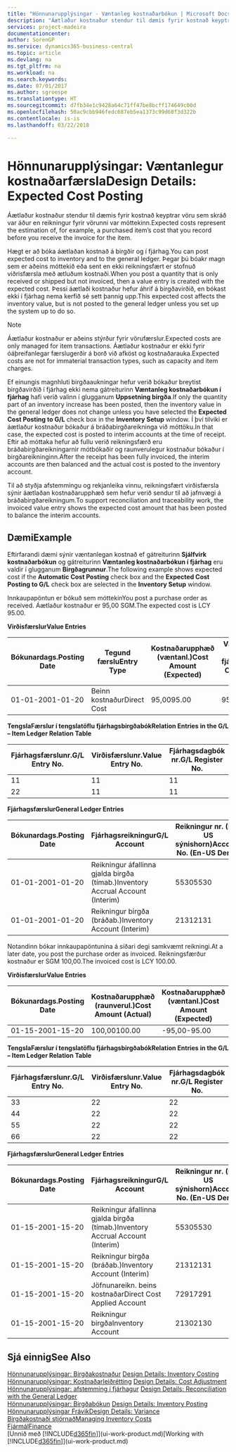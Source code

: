 ```yaml
---
title: "Hönnunarupplýsingar - Væntanleg kostnaðarbókun | Microsoft Docs"
description: "Áætlaður kostnaður stendur til dæmis fyrir kostnað keyptrar vöru sem skráð var áður en reikningur fyrir vörunni var móttekinn."
services: project-madeira
documentationcenter: 
author: SorenGP
ms.service: dynamics365-business-central
ms.topic: article
ms.devlang: na
ms.tgt_pltfrm: na
ms.workload: na
ms.search.keywords: 
ms.date: 07/01/2017
ms.author: sgroespe
ms.translationtype: HT
ms.sourcegitcommit: d7fb34e1c9428a64c71ff47be8bcff174649c00d
ms.openlocfilehash: 50ac9cbb946fedc687eb5ea1373c99d68f3d322b
ms.contentlocale: is-is
ms.lasthandoff: 03/22/2018

---
```

# <a name="design-details-expected-cost-posting"></a><span data-ttu-id="f248a-103">Hönnunarupplýsingar: Væntanlegur kostnaðarfærsla</span><span class="sxs-lookup"><span data-stu-id="f248a-103">Design Details: Expected Cost Posting</span></span>
<span data-ttu-id="f248a-104">Áætlaður kostnaður stendur til dæmis fyrir kostnað keyptrar vöru sem skráð var áður en reikningur fyrir vörunni var móttekinn.</span><span class="sxs-lookup"><span data-stu-id="f248a-104">Expected costs represent the estimation of, for example, a purchased item’s cost that you record before you receive the invoice for the item.</span></span>  

 <span data-ttu-id="f248a-105">Hægt er að bóka áætlaðan kostnað á birgðir og í fjárhag.</span><span class="sxs-lookup"><span data-stu-id="f248a-105">You can post expected cost to inventory and to the general ledger.</span></span> <span data-ttu-id="f248a-106">Þegar þú bóakr magn sem er aðeins móttekið eða sent en ekki reikningsfært er stofnuð viðrisfærsla með ætluðum kostnaði.</span><span class="sxs-lookup"><span data-stu-id="f248a-106">When you post a quantity that is only received or shipped but not invoiced, then a value entry is created with the expected cost.</span></span> <span data-ttu-id="f248a-107">Þessi áætlaði kostnaður hefur áhrif á birgðavirðið, en bókast ekki í fjárhag nema kerfið sé sett þannig upp.</span><span class="sxs-lookup"><span data-stu-id="f248a-107">This expected cost affects the inventory value, but is not posted to the general ledger unless you set up the system up to do so.</span></span>  

> [!NOTE]  
>  <span data-ttu-id="f248a-108">Áætlaður kostnaður er aðeins stýrður fyrir vörufærslur.</span><span class="sxs-lookup"><span data-stu-id="f248a-108">Expected costs are only managed for item transactions.</span></span> <span data-ttu-id="f248a-109">Áætlaður kostnaður er ekki fyrir óáþreifanlegar færslugerðir á borð við afköst og kostnaðarauka.</span><span class="sxs-lookup"><span data-stu-id="f248a-109">Expected costs are not for immaterial transaction types, such as capacity and item charges.</span></span>  

 <span data-ttu-id="f248a-110">Ef einungis magnhluti birgðaaukningar hefur verið bókaður breytist birgðavirðið í fjárhag ekki nema gátreiturinn **Væntanleg kostnaðarbókun í fjárhag** hafi verið valinn í glugganum **Uppsetning birgða**.</span><span class="sxs-lookup"><span data-stu-id="f248a-110">If only the quantity part of an inventory increase has been posted, then the inventory value in the general ledger does not change unless you have selected the **Expected Cost Posting to G/L** check box in the **Inventory Setup** window.</span></span> <span data-ttu-id="f248a-111">Í því tilviki er áætlaður kostnaður bókaður á bráðabirgðareikninga við móttöku.</span><span class="sxs-lookup"><span data-stu-id="f248a-111">In that case, the expected cost is posted to interim accounts at the time of receipt.</span></span> <span data-ttu-id="f248a-112">Eftir að móttaka hefur að fullu verið reikningsfærð eru bráðabirgðareikningarnir mótbókaðir og raunverulegur kostnaður bókaður í birgðareikninginn.</span><span class="sxs-lookup"><span data-stu-id="f248a-112">After the receipt has been fully invoiced, the interim accounts are then balanced and the actual cost is posted to the inventory account.</span></span>  

 <span data-ttu-id="f248a-113">Til að styðja afstemmingu og rekjanleika vinnu, reikningsfært virðisfærsla sýnir áætlaðan kostnaðarupphæð sem hefur verið sendur til að jafnvægi á bráðabirgðareikningum.</span><span class="sxs-lookup"><span data-stu-id="f248a-113">To support reconciliation and traceability work, the invoiced value entry shows the expected cost amount that has been posted to balance the interim accounts.</span></span>  

## <a name="example"></a><span data-ttu-id="f248a-114">Dæmi</span><span class="sxs-lookup"><span data-stu-id="f248a-114">Example</span></span>  
 <span data-ttu-id="f248a-115">Eftirfarandi dæmi sýnir væntanlegan kostnað ef gátreiturinn **Sjálfvirk kostnaðarbókun** og gátreiturinn **Væntanleg kostnaðarbókun í fjárhag** eru valdir í glugganum **Birgðagrunnur**.</span><span class="sxs-lookup"><span data-stu-id="f248a-115">The following example shows expected cost if the **Automatic Cost Posting** check box and the **Expected Cost Posting to G/L** check box are selected in the **Inventory Setup** window.</span></span>  

 <span data-ttu-id="f248a-116">Innkaupapöntun er bókuð sem móttekin</span><span class="sxs-lookup"><span data-stu-id="f248a-116">You post a purchase order as received.</span></span> <span data-ttu-id="f248a-117">Áætlaður kostnaður er 95,00 SGM.</span><span class="sxs-lookup"><span data-stu-id="f248a-117">The expected cost is LCY 95.00.</span></span>  

 <span data-ttu-id="f248a-118">**Virðisfærslur**</span><span class="sxs-lookup"><span data-stu-id="f248a-118">**Value Entries**</span></span>  

|<span data-ttu-id="f248a-119">Bókunardags.</span><span class="sxs-lookup"><span data-stu-id="f248a-119">Posting Date</span></span>|<span data-ttu-id="f248a-120">Tegund færslu</span><span class="sxs-lookup"><span data-stu-id="f248a-120">Entry Type</span></span>|<span data-ttu-id="f248a-121">Kostnaðarupphæð (væntanl.)</span><span class="sxs-lookup"><span data-stu-id="f248a-121">Cost Amount (Expected)</span></span>|<span data-ttu-id="f248a-122">Væntanl. kostn. bók. í fjárhag</span><span class="sxs-lookup"><span data-stu-id="f248a-122">Expected Cost Posted to G/L</span></span>|<span data-ttu-id="f248a-123">Væntanl. kostnaður</span><span class="sxs-lookup"><span data-stu-id="f248a-123">Expected Cost</span></span>|<span data-ttu-id="f248a-124">Birgðafærslunr.</span><span class="sxs-lookup"><span data-stu-id="f248a-124">Item Ledger Entry No.</span></span>|<span data-ttu-id="f248a-125">Færslunr.</span><span class="sxs-lookup"><span data-stu-id="f248a-125">Entry No.</span></span>|  
|------------------|----------------|------------------------------|----------------------------------|-------------------|---------------------------|---------------|  
|<span data-ttu-id="f248a-126">01-01-20</span><span class="sxs-lookup"><span data-stu-id="f248a-126">01-01-20</span></span>|<span data-ttu-id="f248a-127">Beinn kostnaður</span><span class="sxs-lookup"><span data-stu-id="f248a-127">Direct Cost</span></span>|<span data-ttu-id="f248a-128">95,00</span><span class="sxs-lookup"><span data-stu-id="f248a-128">95.00</span></span>|<span data-ttu-id="f248a-129">95,00</span><span class="sxs-lookup"><span data-stu-id="f248a-129">95.00</span></span>|<span data-ttu-id="f248a-130">Já</span><span class="sxs-lookup"><span data-stu-id="f248a-130">Yes</span></span>|<span data-ttu-id="f248a-131">1</span><span class="sxs-lookup"><span data-stu-id="f248a-131">1</span></span>|<span data-ttu-id="f248a-132">1</span><span class="sxs-lookup"><span data-stu-id="f248a-132">1</span></span>|  

 <span data-ttu-id="f248a-133">**TengslaFærslur í  tengslatöflu fjárhagsbirgðabók**</span><span class="sxs-lookup"><span data-stu-id="f248a-133">**Relation Entries in the G/L – Item Ledger Relation Table**</span></span>  

|<span data-ttu-id="f248a-134">Fjárhagsfærslunr.</span><span class="sxs-lookup"><span data-stu-id="f248a-134">G/L Entry No.</span></span>|<span data-ttu-id="f248a-135">Virðisfærslunr.</span><span class="sxs-lookup"><span data-stu-id="f248a-135">Value Entry No.</span></span>|<span data-ttu-id="f248a-136">Fjárhagsdagbók nr.</span><span class="sxs-lookup"><span data-stu-id="f248a-136">G/L Register No.</span></span>|  
|--------------------|---------------------|-----------------------|  
|<span data-ttu-id="f248a-137">1</span><span class="sxs-lookup"><span data-stu-id="f248a-137">1</span></span>|<span data-ttu-id="f248a-138">1</span><span class="sxs-lookup"><span data-stu-id="f248a-138">1</span></span>|<span data-ttu-id="f248a-139">1</span><span class="sxs-lookup"><span data-stu-id="f248a-139">1</span></span>|  
|<span data-ttu-id="f248a-140">2</span><span class="sxs-lookup"><span data-stu-id="f248a-140">2</span></span>|<span data-ttu-id="f248a-141">1</span><span class="sxs-lookup"><span data-stu-id="f248a-141">1</span></span>|<span data-ttu-id="f248a-142">1</span><span class="sxs-lookup"><span data-stu-id="f248a-142">1</span></span>|  

 <span data-ttu-id="f248a-143">**Fjárhagsfærslur**</span><span class="sxs-lookup"><span data-stu-id="f248a-143">**General Ledger Entries**</span></span>  

|<span data-ttu-id="f248a-144">Bókunardags.</span><span class="sxs-lookup"><span data-stu-id="f248a-144">Posting Date</span></span>|<span data-ttu-id="f248a-145">Fjárhagsreikningur</span><span class="sxs-lookup"><span data-stu-id="f248a-145">G/L Account</span></span>|<span data-ttu-id="f248a-146">Reikningur nr. (En-US sýnishorn)</span><span class="sxs-lookup"><span data-stu-id="f248a-146">Account No. (En-US Demo)</span></span>|<span data-ttu-id="f248a-147">Upphæð</span><span class="sxs-lookup"><span data-stu-id="f248a-147">Amount</span></span>|<span data-ttu-id="f248a-148">Færslunr.</span><span class="sxs-lookup"><span data-stu-id="f248a-148">Entry No.</span></span>|  
|------------------|------------------|---------------------------------|------------|---------------|  
|<span data-ttu-id="f248a-149">01-01-20</span><span class="sxs-lookup"><span data-stu-id="f248a-149">01-01-20</span></span>|<span data-ttu-id="f248a-150">Reikningur áfallinna gjalda birgða (tímab.)</span><span class="sxs-lookup"><span data-stu-id="f248a-150">Inventory Accrual Account (Interim)</span></span>|<span data-ttu-id="f248a-151">5530</span><span class="sxs-lookup"><span data-stu-id="f248a-151">5530</span></span>|<span data-ttu-id="f248a-152">-95,00</span><span class="sxs-lookup"><span data-stu-id="f248a-152">-95.00</span></span>|<span data-ttu-id="f248a-153">2</span><span class="sxs-lookup"><span data-stu-id="f248a-153">2</span></span>|  
|<span data-ttu-id="f248a-154">01-01-20</span><span class="sxs-lookup"><span data-stu-id="f248a-154">01-01-20</span></span>|<span data-ttu-id="f248a-155">Reikningur birgða  (bráðab.)</span><span class="sxs-lookup"><span data-stu-id="f248a-155">Inventory Account (Interim)</span></span>|<span data-ttu-id="f248a-156">2131</span><span class="sxs-lookup"><span data-stu-id="f248a-156">2131</span></span>|<span data-ttu-id="f248a-157">95,00</span><span class="sxs-lookup"><span data-stu-id="f248a-157">95.00</span></span>|<span data-ttu-id="f248a-158">1</span><span class="sxs-lookup"><span data-stu-id="f248a-158">1</span></span>|  

 <span data-ttu-id="f248a-159">Notandinn bókar innkaupapöntunina á síðari degi samkvæmt reikningi.</span><span class="sxs-lookup"><span data-stu-id="f248a-159">At a later date, you post the purchase order as invoiced.</span></span> <span data-ttu-id="f248a-160">Reikningsfærður kostnaður er SGM 100,00.</span><span class="sxs-lookup"><span data-stu-id="f248a-160">The invoiced cost is LCY 100.00.</span></span>  

 <span data-ttu-id="f248a-161">**Virðisfærslur**</span><span class="sxs-lookup"><span data-stu-id="f248a-161">**Value Entries**</span></span>  

|<span data-ttu-id="f248a-162">Bókunardags.</span><span class="sxs-lookup"><span data-stu-id="f248a-162">Posting Date</span></span>|<span data-ttu-id="f248a-163">Kostnaðarupphæð (raunverul.)</span><span class="sxs-lookup"><span data-stu-id="f248a-163">Cost Amount (Actual)</span></span>|<span data-ttu-id="f248a-164">Kostnaðarupphæð (væntanl.)</span><span class="sxs-lookup"><span data-stu-id="f248a-164">Cost Amount (Expected)</span></span>|<span data-ttu-id="f248a-165">Kostnaður bókaður í fjárhag</span><span class="sxs-lookup"><span data-stu-id="f248a-165">Cost Posted to G/L</span></span>|<span data-ttu-id="f248a-166">Væntanl. kostnaður</span><span class="sxs-lookup"><span data-stu-id="f248a-166">Expected Cost</span></span>|<span data-ttu-id="f248a-167">Birgðafærslunr.</span><span class="sxs-lookup"><span data-stu-id="f248a-167">Item Ledger Entry No.</span></span>|<span data-ttu-id="f248a-168">Færslunr.</span><span class="sxs-lookup"><span data-stu-id="f248a-168">Entry No.</span></span>|  
|------------------|----------------------------|------------------------------|-------------------------|-------------------|---------------------------|---------------|  
|<span data-ttu-id="f248a-169">01-15-20</span><span class="sxs-lookup"><span data-stu-id="f248a-169">01-15-20</span></span>|<span data-ttu-id="f248a-170">100,00</span><span class="sxs-lookup"><span data-stu-id="f248a-170">100.00</span></span>|<span data-ttu-id="f248a-171">-95,00</span><span class="sxs-lookup"><span data-stu-id="f248a-171">-95.00</span></span>|<span data-ttu-id="f248a-172">100,00</span><span class="sxs-lookup"><span data-stu-id="f248a-172">100.00</span></span>|<span data-ttu-id="f248a-173">Nei</span><span class="sxs-lookup"><span data-stu-id="f248a-173">No</span></span>|<span data-ttu-id="f248a-174">1</span><span class="sxs-lookup"><span data-stu-id="f248a-174">1</span></span>|<span data-ttu-id="f248a-175">2</span><span class="sxs-lookup"><span data-stu-id="f248a-175">2</span></span>|  

 <span data-ttu-id="f248a-176">**TengslaFærslur í  tengslatöflu fjárhagsbirgðabók**</span><span class="sxs-lookup"><span data-stu-id="f248a-176">**Relation Entries in the G/L – Item Ledger Relation Table**</span></span>  

|<span data-ttu-id="f248a-177">Fjárhagsfærslunr.</span><span class="sxs-lookup"><span data-stu-id="f248a-177">G/L Entry No.</span></span>|<span data-ttu-id="f248a-178">Virðisfærslunr.</span><span class="sxs-lookup"><span data-stu-id="f248a-178">Value Entry No.</span></span>|<span data-ttu-id="f248a-179">Fjárhagsdagbók nr.</span><span class="sxs-lookup"><span data-stu-id="f248a-179">G/L Register No.</span></span>|  
|--------------------|---------------------|-----------------------|  
|<span data-ttu-id="f248a-180">3</span><span class="sxs-lookup"><span data-stu-id="f248a-180">3</span></span>|<span data-ttu-id="f248a-181">2</span><span class="sxs-lookup"><span data-stu-id="f248a-181">2</span></span>|<span data-ttu-id="f248a-182">2</span><span class="sxs-lookup"><span data-stu-id="f248a-182">2</span></span>|  
|<span data-ttu-id="f248a-183">4</span><span class="sxs-lookup"><span data-stu-id="f248a-183">4</span></span>|<span data-ttu-id="f248a-184">2</span><span class="sxs-lookup"><span data-stu-id="f248a-184">2</span></span>|<span data-ttu-id="f248a-185">2</span><span class="sxs-lookup"><span data-stu-id="f248a-185">2</span></span>|  
|<span data-ttu-id="f248a-186">5</span><span class="sxs-lookup"><span data-stu-id="f248a-186">5</span></span>|<span data-ttu-id="f248a-187">2</span><span class="sxs-lookup"><span data-stu-id="f248a-187">2</span></span>|<span data-ttu-id="f248a-188">2</span><span class="sxs-lookup"><span data-stu-id="f248a-188">2</span></span>|  
|<span data-ttu-id="f248a-189">6</span><span class="sxs-lookup"><span data-stu-id="f248a-189">6</span></span>|<span data-ttu-id="f248a-190">2</span><span class="sxs-lookup"><span data-stu-id="f248a-190">2</span></span>|<span data-ttu-id="f248a-191">2</span><span class="sxs-lookup"><span data-stu-id="f248a-191">2</span></span>|  

 <span data-ttu-id="f248a-192">**Fjárhagsfærslur**</span><span class="sxs-lookup"><span data-stu-id="f248a-192">**General Ledger Entries**</span></span>  

|<span data-ttu-id="f248a-193">Bókunardags.</span><span class="sxs-lookup"><span data-stu-id="f248a-193">Posting Date</span></span>|<span data-ttu-id="f248a-194">Fjárhagsreikningur</span><span class="sxs-lookup"><span data-stu-id="f248a-194">G/L Account</span></span>|<span data-ttu-id="f248a-195">Reikningur nr. (En-US sýnishorn)</span><span class="sxs-lookup"><span data-stu-id="f248a-195">Account No. (En-US Demo)</span></span>|<span data-ttu-id="f248a-196">Upphæð</span><span class="sxs-lookup"><span data-stu-id="f248a-196">Amount</span></span>|<span data-ttu-id="f248a-197">Færslunr.</span><span class="sxs-lookup"><span data-stu-id="f248a-197">Entry No.</span></span>|  
|------------------|------------------|---------------------------------|------------|---------------|  
|<span data-ttu-id="f248a-198">01-15-20</span><span class="sxs-lookup"><span data-stu-id="f248a-198">01-15-20</span></span>|<span data-ttu-id="f248a-199">Reikningur áfallinna gjalda birgða (tímab.)</span><span class="sxs-lookup"><span data-stu-id="f248a-199">Inventory Accrual Account (Interim)</span></span>|<span data-ttu-id="f248a-200">5530</span><span class="sxs-lookup"><span data-stu-id="f248a-200">5530</span></span>|<span data-ttu-id="f248a-201">95,00</span><span class="sxs-lookup"><span data-stu-id="f248a-201">95.00</span></span>|<span data-ttu-id="f248a-202">4</span><span class="sxs-lookup"><span data-stu-id="f248a-202">4</span></span>|  
|<span data-ttu-id="f248a-203">01-15-20</span><span class="sxs-lookup"><span data-stu-id="f248a-203">01-15-20</span></span>|<span data-ttu-id="f248a-204">Reikningur birgða  (bráðab.)</span><span class="sxs-lookup"><span data-stu-id="f248a-204">Inventory Account (Interim)</span></span>|<span data-ttu-id="f248a-205">2131</span><span class="sxs-lookup"><span data-stu-id="f248a-205">2131</span></span>|<span data-ttu-id="f248a-206">-95,00</span><span class="sxs-lookup"><span data-stu-id="f248a-206">-95.00</span></span>|<span data-ttu-id="f248a-207">3</span><span class="sxs-lookup"><span data-stu-id="f248a-207">3</span></span>|  
|<span data-ttu-id="f248a-208">01-15-20</span><span class="sxs-lookup"><span data-stu-id="f248a-208">01-15-20</span></span>|<span data-ttu-id="f248a-209">Jöfnunareikn. beins kostnaðar</span><span class="sxs-lookup"><span data-stu-id="f248a-209">Direct Cost Applied Account</span></span>|<span data-ttu-id="f248a-210">7291</span><span class="sxs-lookup"><span data-stu-id="f248a-210">7291</span></span>|<span data-ttu-id="f248a-211">-100</span><span class="sxs-lookup"><span data-stu-id="f248a-211">-100</span></span>|<span data-ttu-id="f248a-212">6</span><span class="sxs-lookup"><span data-stu-id="f248a-212">6</span></span>|  
|<span data-ttu-id="f248a-213">01-15-20</span><span class="sxs-lookup"><span data-stu-id="f248a-213">01-15-20</span></span>|<span data-ttu-id="f248a-214">Reikningur birgða</span><span class="sxs-lookup"><span data-stu-id="f248a-214">Inventory Account</span></span>|<span data-ttu-id="f248a-215">2130</span><span class="sxs-lookup"><span data-stu-id="f248a-215">2130</span></span>|<span data-ttu-id="f248a-216">100</span><span class="sxs-lookup"><span data-stu-id="f248a-216">100</span></span>|<span data-ttu-id="f248a-217">5</span><span class="sxs-lookup"><span data-stu-id="f248a-217">5</span></span>|  

## <a name="see-also"></a><span data-ttu-id="f248a-218">Sjá einnig</span><span class="sxs-lookup"><span data-stu-id="f248a-218">See Also</span></span>
 <span data-ttu-id="f248a-219">[Hönnunarupplýsingar: Birgðakostnaður](design-details-inventory-costing.md) </span><span class="sxs-lookup"><span data-stu-id="f248a-219">[Design Details: Inventory Costing](design-details-inventory-costing.md) </span></span>  
 <span data-ttu-id="f248a-220">[Hönnunarupplýsingar: Kostnaðarleiðrétting](design-details-cost-adjustment.md) </span><span class="sxs-lookup"><span data-stu-id="f248a-220">[Design Details: Cost Adjustment](design-details-cost-adjustment.md) </span></span>  
 <span data-ttu-id="f248a-221">[Hönnunarupplýsingar: afstemming í fjárhagur](design-details-reconciliation-with-the-general-ledger.md) </span><span class="sxs-lookup"><span data-stu-id="f248a-221">[Design Details: Reconciliation with the General Ledger](design-details-reconciliation-with-the-general-ledger.md) </span></span>  
 <span data-ttu-id="f248a-222">[Hönnunarupplýsingar: Birgðabókun](design-details-inventory-posting.md) </span><span class="sxs-lookup"><span data-stu-id="f248a-222">[Design Details: Inventory Posting](design-details-inventory-posting.md) </span></span>  
 [<span data-ttu-id="f248a-223">Hönnunarupplýsingar Frávik</span><span class="sxs-lookup"><span data-stu-id="f248a-223">Design Details: Variance</span></span>](design-details-variance.md)  
 [<span data-ttu-id="f248a-224">Birgðakostnaði stjórnað</span><span class="sxs-lookup"><span data-stu-id="f248a-224">Managing Inventory Costs</span></span>](finance-manage-inventory-costs.md)  
 [<span data-ttu-id="f248a-225">Fjármál</span><span class="sxs-lookup"><span data-stu-id="f248a-225">Finance</span></span>](finance.md)  
 <span data-ttu-id="f248a-226">[Unnið með [!INCLUDE[d365fin](includes/d365fin_md.md)]](ui-work-product.md)</span><span class="sxs-lookup"><span data-stu-id="f248a-226">[Working with [!INCLUDE[d365fin](includes/d365fin_md.md)]](ui-work-product.md)</span></span>

